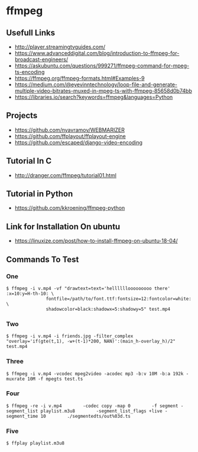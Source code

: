 # ffmpeg

## Usefull Links
* http://player.streamingtvguides.com/
* https://www.advanceddigital.com/blog/introduction-to-ffmpeg-for-broadcast-engineers/
* https://askubuntu.com/questions/999271/ffmpeg-command-for-mpeg-ts-encoding
* https://ffmpeg.org/ffmpeg-formats.html#Examples-9
* https://medium.com/@eyevinntechnology/loop-file-and-generate-multiple-video-bitrates-muxed-in-mpeg-ts-with-ffmpeg-85658d0b74bb
* https://libraries.io/search?keywords=ffmpeg&languages=Python


## Projects
* https://github.com/nyavramov/WEBMARIZER
* https://github.com/ffplayout/ffplayout-engine
* https://github.com/escaped/django-video-encoding

## Tutorial In C
* http://dranger.com/ffmpeg/tutorial01.html

## Tutorial in Python
* https://github.com/kkroening/ffmpeg-python


## Link for Installation On ubuntu
* https://linuxize.com/post/how-to-install-ffmpeg-on-ubuntu-18-04/



## Commands To Test

### One

```
$ ffmpeg -i v.mp4 -vf "drawtext=text='hellllllooooooooo there' :x=10:y=H-th-10: \
               fontfile=/path/to/font.ttf:fontsize=12:fontcolor=white: \
               shadowcolor=black:shadowx=5:shadowy=5" test.mp4
```
 
### Two
```
$ ffmpeg -i v.mp4 -i friends.jpg -filter_complex "overlay='if(gte(t,1), -w+(t-1)*200, NAN)':(main_h-overlay_h)/2" test.mp4
```

### Three
```
$ ffmpeg -i v.mp4 -vcodec mpeg2video -acodec mp3 -b:v 10M -b:a 192k -muxrate 10M -f mpegts test.ts
```

### Four
```
$ ffmpeg -re -i v.mp4        -codec copy -map 0        -f segment -segment_list playlist.m3u8        -segment_list_flags +live -segment_time 10        ./segmentedts/out%03d.ts
```

### Five
```
$ ffplay playlist.m3u8
```